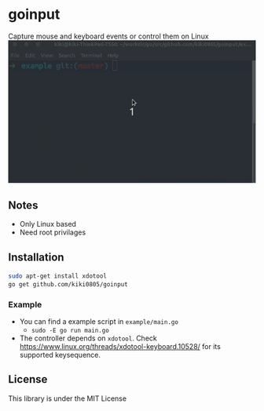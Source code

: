 # goinput

Capture mouse and keyboard events or control them on Linux
![](example/goinput.gif)

## Notes
* Only Linux based
* Need root privilages

## Installation

```sh
sudo apt-get install xdotool
go get github.com/kiki0805/goinput
```

### Example

- You can find a example script in `example/main.go`
    - `sudo -E go run main.go`
- The controller depends on `xdotool`. Check https://www.linux.org/threads/xdotool-keyboard.10528/ for its supported keysequence.

## License

This library is under the MIT License
